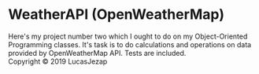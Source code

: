 # WeatherAPI (OpenWeatherMap)
Here's my project number two which I ought to do on my Object-Oriented Programming classes. It's task is to do calculations and 
operations on data provided by OpenWeatherMap API. Tests are included.  
Copyright © 2019 LucasJezap  

